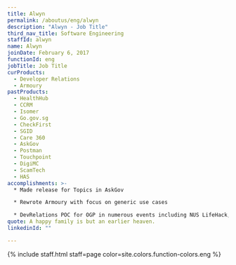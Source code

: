 ```yaml
---
title: Alwyn
permalink: /aboutus/eng/alwyn
description: "Alwyn - Job Title"
third_nav_title: Software Engineering
staffId: alwyn
name: Alwyn
joinDate: February 6, 2017
functionId: eng
jobTitle: Job Title
curProducts:
  - Developer Relations
  - Armoury
pastProducts:
  - HealthHub
  - CCRM
  - Isomer
  - Go.gov.sg
  - CheckFirst
  - SGID
  - Care 360
  - AskGov
  - Postman
  - Touchpoint
  - DigiMC
  - ScamTech
  - HAS
accomplishments: >-
  * Made release for Topics in AskGov

  * Rewrote Armoury with focus on generic use cases

  * DevRelations POC for OGP in numerous events including NUS LifeHack, Build for Good & Tech for Public Good
quote: A happy family is but an earlier heaven.
linkedinId: ""

---
```


{% include staff.html staff=page color=site.colors.function-colors.eng %}
